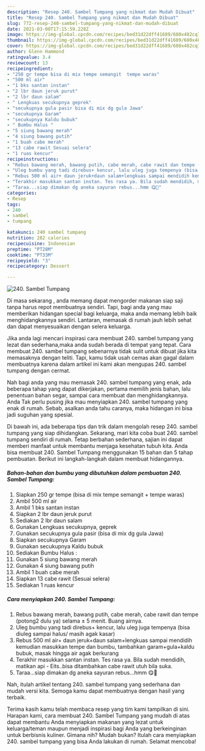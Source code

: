 ```yaml
---
description: "Resep 240. Sambel Tumpang yang nikmat dan Mudah Dibuat"
title: "Resep 240. Sambel Tumpang yang nikmat dan Mudah Dibuat"
slug: 772-resep-240-sambel-tumpang-yang-nikmat-dan-mudah-dibuat
date: 2021-03-08T17:15:59.228Z
image: https://img-global.cpcdn.com/recipes/bed31d22dff41689/680x482cq70/240-sambel-tumpang-foto-resep-utama.jpg
thumbnail: https://img-global.cpcdn.com/recipes/bed31d22dff41689/680x482cq70/240-sambel-tumpang-foto-resep-utama.jpg
cover: https://img-global.cpcdn.com/recipes/bed31d22dff41689/680x482cq70/240-sambel-tumpang-foto-resep-utama.jpg
author: Glenn Hammond
ratingvalue: 3.4
reviewcount: 13
recipeingredient:
- "250 gr tempe bisa di mix tempe semangit  tempe waras"
- "500 ml air"
- "1 bks santan instan"
- "2 lbr daun jeruk purut"
- "2 lbr daun salam"
- " Lengkuas secukupnya geprek"
- "secukupnya gula pasir bisa di mix dg gula Jawa"
- "secukupnya Garam"
- "secukupnya Kaldu bubuk"
- " Bumbu Halus "
- "5 siung bawang merah"
- "4 siung bawang putih"
- "1 buah cabe merah"
- "13 cabe rawit Sesuai selera"
- "1 ruas kencur"
recipeinstructions:
- "Rebus bawang merah, bawang putih, cabe merah, cabe rawit dan tempe (potong2 dulu ya) selama ± 5 menit. Buang airnya."
- "Uleg bumbu yang tadi direbus+ kencur, lalu uleg juga tempenya (bisa diuleg sampai halus/ masih agak kasar)"
- "Rebus 500 ml air+ daun jeruk+daun salam+lengkuas sampai mendidih kemudian masukkan tempe dan bumbu, tambahkan garam+gula+kaldu bubuk, masak hingga air agak berkurang"
- "Terakhir masukkan santan instan. Tes rasa ya. Bila sudah mendidih, matikan api Eits..bisa ditambahkan cabe rawit utuh bila suka."
- "Taraa...siap dimakan dg aneka sayuran rebus...hmm 😋🤭"
categories:
- Resep
tags:
- 240
- sambel
- tumpang

katakunci: 240 sambel tumpang 
nutrition: 282 calories
recipecuisine: Indonesian
preptime: "PT28M"
cooktime: "PT33M"
recipeyield: "3"
recipecategory: Dessert

---
```



![240. Sambel Tumpang](https://img-global.cpcdn.com/recipes/bed31d22dff41689/680x482cq70/240-sambel-tumpang-foto-resep-utama.jpg)

Di masa  sekarang , anda memang dapat mengorder makanan siap saji tanpa harus repot membuatnya sendiri. Tapi, bagi anda yang mau memberikan hidangan special bagi keluarga, maka anda memang lebih baik menghidangkannya sendiri. Lantaran, memasak di rumah jauh lebih sehat dan dapat menyesuaikan dengan selera keluarga.

Jika anda lagi mencari inspirasi cara membuat 240. sambel tumpang yang lezat dan sederhana,maka anda sudah berada di tempat yang tepat. Cara membuat 240. sambel tumpang  sebenarnya tidak sulit untuk dibuat jika kita memasaknya dengan teliti. Tapi, kamu tidak usah cemas akan gagal dalam membuatnya 
karena dalam artikel ini kami akan mengupas 240. sambel tumpang dengan cermat.  



Nah bagi anda yang mau memasak 240. sambel tumpang yang enak, ada beberapa tahap yang dapat dikerjakan, pertama memilih jenis bahan, lalu penentuan bahan segar, sampai cara membuat dan menghidangkannya. Anda Tak perlu pusing jika mau menyiapkan 240. sambel tumpang yang enak di rumah. Sebab, asalkan anda  tahu caranya, maka hidangan ini bisa jadi suguhan yang spesial.

Di bawah ini, ada beberapa tips dan trik dalam mengolah resep 240. sambel tumpang yang siap dihidangkan. Sekarang, mari kita coba buat 240. sambel tumpang sendiri di rumah. Tetap berbahan sederhana, sajian ini dapat memberi manfaat untuk membantu menjaga kesehatan tubuh kita. Anda bisa membuat 240. Sambel Tumpang menggunakan 15 bahan dan 5 tahap pembuatan. Berikut ini langkah-langkah dalam membuat hidangannya.

<!--inarticleads1-->

##### Bahan-bahan dan bumbu yang dibutuhkan dalam pembuatan 240. Sambel Tumpang:

1. Siapkan 250 gr tempe (bisa di mix tempe semangit + tempe waras)
1. Ambil 500 ml air
1. Ambil 1 bks santan instan
1. Siapkan 2 lbr daun jeruk purut
1. Sediakan 2 lbr daun salam
1. Gunakan  Lengkuas secukupnya, geprek
1. Gunakan secukupnya gula pasir (bisa di mix dg gula Jawa)
1. Siapkan secukupnya Garam
1. Gunakan secukupnya Kaldu bubuk
1. Sediakan  Bumbu Halus :
1. Gunakan 5 siung bawang merah
1. Gunakan 4 siung bawang putih
1. Ambil 1 buah cabe merah
1. Siapkan 13 cabe rawit (Sesuai selera)
1. Sediakan 1 ruas kencur




<!--inarticleads2-->

##### Cara menyiapkan 240. Sambel Tumpang:

1. Rebus bawang merah, bawang putih, cabe merah, cabe rawit dan tempe (potong2 dulu ya) selama ± 5 menit. Buang airnya.
1. Uleg bumbu yang tadi direbus+ kencur, lalu uleg juga tempenya (bisa diuleg sampai halus/ masih agak kasar)
1. Rebus 500 ml air+ daun jeruk+daun salam+lengkuas sampai mendidih kemudian masukkan tempe dan bumbu, tambahkan garam+gula+kaldu bubuk, masak hingga air agak berkurang
1. Terakhir masukkan santan instan. Tes rasa ya. Bila sudah mendidih, matikan api - Eits..bisa ditambahkan cabe rawit utuh bila suka.
1. Taraa...siap dimakan dg aneka sayuran rebus...hmm 😋🤭




Nah, itulah artikel tentang  240. sambel tumpang  yang sederhana dan mudah versi kita. Semoga kamu dapat membuatnya dengan hasil yang terbaik. 

Terima kasih kamu telah membaca resep yang tim kami tampilkan di sini. Harapan kami, cara membuat  240. Sambel Tumpang yang mudah di atas dapat membantu Anda menyiapkan makanan yang lezat untuk keluarga/teman maupun menjadi inspirasi bagi Anda yang berkeinginan untuk berbisnis kuliner. Gimana nih? Mudah bukan? Itulah cara menyiapkan 240. sambel tumpang yang bisa Anda lakukan di rumah. Selamat mencoba!

